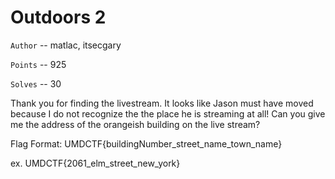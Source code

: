 # Outdoors 2

`Author` -- matlac, itsecgary

`Points` -- 925

`Solves` -- 30

Thank you for finding the livestream. It looks like Jason must have moved because I do not
recognize the the place he is streaming at all! Can you give me the address of the orangeish
building on the live stream?

Flag Format: UMDCTF{buildingNumber_street_name_town_name}

ex. UMDCTF{2061_elm_street_new_york}
